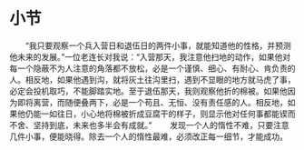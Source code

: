 # 小节
　　“我只要观察一个兵入营日和退伍日的两件小事，就能知道他的性格，并预测他未来的发展。”一位老连长对我说：“入营那天，我注意他扫地的动作，如果他对每一个隐蔽不为人注意的角落都不放松，必是一个谨慎、细心、有耐心、肯负责的人。相反地，如果他遇到沟，就将灰土往沟里扫，遇到不显眼的地方就马虎了事，必定会投机取巧，不能脚踏实地。至于退伍那天，我则观察他折的棉被。如果他因为即将离营，而随便叠两下，必是一个苟且、无恒、没有责任感的人。相反地，如果他仍能一如往日，小心地将棉被折成豆腐干的样子，则显示他对任何事都能锲而不舍、坚持到底，未来也多半会有成就。” 
　　发现一个人的惰性不难，只要注意几件小事，便能晓得。除去一个人的惰性最难，必须改正每一细节，才能成功。
 